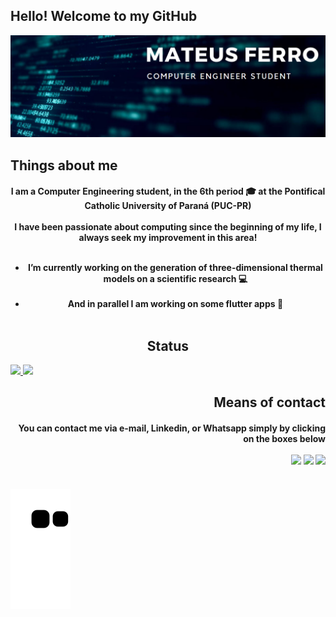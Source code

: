 <!-- WELCOME AND IMAGE -->
<h2> Hello! Welcome to my GitHub </h2>
<p align = "center">
  <img src = "https://github.com/MateusFerroAntunesdeOliveira/MyFolder/blob/main/Images_to_GitHub/profile_fundo_nova.png"/>
</p>

<!-- Some little things about me -->
<h2> Things about me </h2>
<h4 align = "center"> 
  I am a Computer Engineering student, in the 6th period 🎓 at the Pontifical Catholic University of Paraná (PUC-PR) <br> <br>
  I have been passionate about computing since the beginning of my life, I always seek my improvement in this area! <br> <br>
  <ul>
    <li> I’m currently working on the generation of three-dimensional thermal models on a scientific research 💻 <br> <br> </li>
    <li> And in parallel I am working on some flutter apps 🎲 <br> <br> </li>
  </ul>
</h4>

<!-- Some statuses that I have -->
<h2 align = "middle"> Status </h2>
<a href = "https://github.com/MateusFerroAntunesdeOliveira/github-readme-stats" target="_blank">
  <img height = "160" src = "https://github-readme-stats.vercel.app/api?username=MateusFerroAntunesdeOliveira&custom_title=My GitHub's Status&count_private=true&show_icons=true&theme=tokyonight"/>
  <img height = "160" src = "https://github-readme-stats.vercel.app/api/top-langs/?username=MateusFerroAntunesdeOliveira&custom_title=My Most Used Languages&layout=compact&langs_count=4&show_icons=true&hide=JavaScript&theme=tokyonight"/>
</a>

<!-- CONTACT -->
<h2 align = "end"> Means of contact </h2>
<h4 align = "end">
  You can contact me via e-mail, Linkedin, or Whatsapp simply by clicking on the boxes below <br> <br>
  <a href = "mailto:mateus.ferro.2001@gmail.com"><img src = "https://img.shields.io/badge/-Gmail-%23333?style=for-the-badge&logo=gmail&logoColor=white" target = "_blank"></a> <a href = "https://www.linkedin.com/in/mateus-ferro-antunes-de-oliveira-a060691b4/" target="_blank"><img src="https://img.shields.io/badge/-LinkedIn-%230077B5?style=for-the-badge&logo=linkedin&logoColor=white" target="_blank"></a> <a href = "http://api.whatsapp.com/send?phone=+5541997504454"><img src = "https://img.shields.io/badge/WhatsApp-25D366?style=for-the-badge&logo=whatsapp&logoColor=white" target = "_blank"></a> <br> <br> 
</h4> 

![Snake animation](https://github.com/MateusFerroAntunesdeOliveira/MateusFerroAntunesdeOliveira/blob/output/github-contribution-grid-snake.svg)

<!--
**MateusFerroAntunesdeOliveira/MateusFerroAntunesdeOliveira** is a ✨ _special_ ✨ repository because its `README.md` (this file) appears on your GitHub profile.
